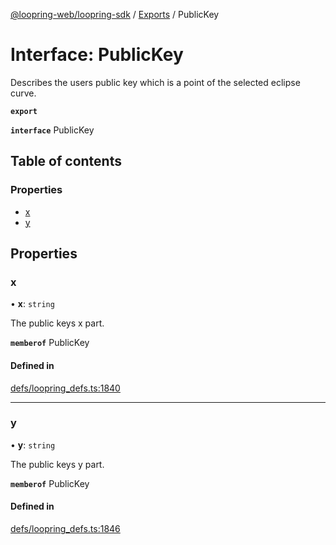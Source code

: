 [@loopring-web/loopring-sdk](../README.md) / [Exports](../modules.md) / PublicKey

# Interface: PublicKey

Describes the users public key which is a point of the selected eclipse curve.

**`export`**

**`interface`** PublicKey

## Table of contents

### Properties

- [x](PublicKey.md#x)
- [y](PublicKey.md#y)

## Properties

### x

• **x**: `string`

The public keys x part.

**`memberof`** PublicKey

#### Defined in

[defs/loopring_defs.ts:1840](https://github.com/Loopring/loopring_sdk/blob/a4b843d/src/defs/loopring_defs.ts#L1840)

___

### y

• **y**: `string`

The public keys y part.

**`memberof`** PublicKey

#### Defined in

[defs/loopring_defs.ts:1846](https://github.com/Loopring/loopring_sdk/blob/a4b843d/src/defs/loopring_defs.ts#L1846)
